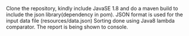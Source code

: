Clone the repository, kindly include JavaSE 1.8 and do a maven build to include the json library(dependency in pom).
JSON format is used for the input data file (resources/data.json)
Sorting done using Java8 lambda comparator.
The report is being shown to console.
